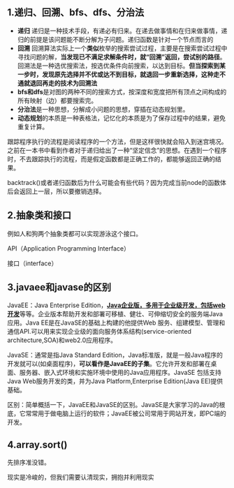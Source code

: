 ## 1.递归、回溯、bfs、dfs、分治法

- **递归** 递归是一种技术手段，有递必有归来。在递去做事情和在归来做事情，递归的前提是该问题能不断分解为子问题。递归函数是针对一个节点而言的
- **回溯** 回溯算法实际上一个**类似**枚举的搜索尝试过程，主要是在搜索尝试过程中寻找问题的解，**当发现已不满足求解条件时，就“回溯”返回，尝试别的路径**。回溯法是一种选优搜索法，按选优条件向前搜索，以达到目标。**但当探索到某一步时，发现原先选择并不优或达不到目标，就退回一步重新选择，这种走不通就退回再走的技术为回溯法** 
- **bfs和dfs**是对图的两种不同的搜索方式，按深度和宽度把所有顶点之间构成的所有映射（边）都要搜索完。
- **分治法**是一种思想，分解成小问题的思想，穿插在动态规划里。
- **动态规划**的本质是一种表格法，记忆化的本质是为了保存过程中的结果，避免重复计算。

跟踪程序执行的流程是阅读程序的一个方法，但是这样很快就会陷入到迷宫境况。之前在一本书中看到作者对于递归给出了一种“坚定信念”的思想。在遇到一个程序时，不去跟踪执行的流程，而是假定函数都是正确工作的，都能够返回正确的结果。



backtrack()或者递归函数后为什么可能会有些代码？因为完成当前node的函数体后会返回上一层，所以要撤销选择。

## 2.抽象类和接口

例如人和狗两个抽象类都可以实现游泳这个接口。

API（Application Programming Interface）

接口（interface）



## 3.javaee和javase的区别

JavaEE：Java Enterprise Edition，<u>**Java企业版，多用于企业级开发，包括web开发**</u>等等。企业版本帮助开发和部署可移植、健壮、可伸缩切安全的服务端Java应用。Java EE是在JavaSE的基础上构建的他提供Web 服务、组建模型、管理和通信API.可以用来实现企业级的面向服务体系结构(service-oriented architecture,SOA)和web2.0应用程序。

JavaSE：通常是指Java Standard Edition，Java标准版，就是一般Java程序的开发就可以(如桌面程序)，**可以看作是JavaEE的子集**。它允许开发和部署在桌面、服务器、嵌入式环境和实施环境中使用的Java应用程序。JavaSE 包括支持Java Ｗeb服务开发的类，并为Java Platform,Enterprise Edition(Java EE)提供基础。

区别：简单概括一下，JavaEE和JavaSE的区别。JavaSE是大家学习的Java的根底，它常常用于做电脑上运行的软件；JavaEE被公司常用于网站开发，即PC端的开发。



## 4.array.sort()

先排序准没错。



现实是冷峻的，但我们需要认清现实，拥抱并利用现实
